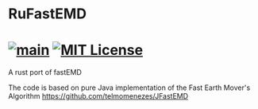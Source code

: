 # RuFastEMD

[![main](https://github.com/hanabi1224/RuFastEMD/actions/workflows/main.yml/badge.svg)](https://github.com/hanabi1224/RuFastEMD/actions/workflows/main.yml)
[![MIT License](https://img.shields.io/github/license/hanabi1224/RuFastEMD.svg)](https://github.com/hanabi1224/RuAnnoy/blob/master/RuFastEMD)
========

A rust port of fastEMD

The code is based on pure Java implementation of the Fast Earth Mover's Algorithm https://github.com/telmomenezes/JFastEMD

